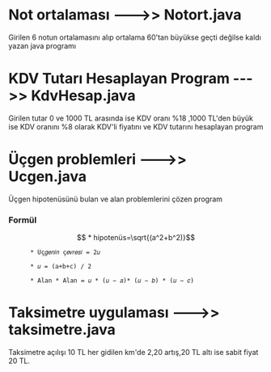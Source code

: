 # Not ortalaması --->> Notort.java
Girilen 6 notun ortalamasını alıp ortalama 60'tan büyükse geçti değilse kaldı yazan java programı 

# KDV Tutarı Hesaplayan Program --->> KdvHesap.java
Girilen tutar 0 ve 1000 TL arasında ise KDV oranı %18 ,1000 TL'den büyük ise KDV oranını %8 olarak KDV'li fiyatını ve KDV tutarını hesaplayan program

# Üçgen problemleri --->> Ucgen.java
Üçgen hipotenüsünü bulan ve alan problemlerini çözen program
### Formül
```math
      * hipotenüs=\sqrt{(a^2+b^2)}
```
```
      * Üç𝑔𝑒𝑛𝑖𝑛 ç𝑒𝑣𝑟𝑒𝑠𝑖 = 2𝑢

      * 𝑢 = (a+b+c) / 2

      * Alan * Alan = 𝑢 * (𝑢 − 𝑎)* (𝑢 − 𝑏) * (𝑢 − 𝑐)
```

# Taksimetre uygulaması --->> taksimetre.java
Taksimetre açılışı 10 TL her gidilen km'de 2,20 artış,20 TL altı ise sabit fiyat 20 TL.

